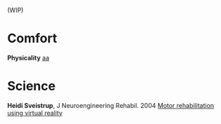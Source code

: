 (WIP)


# Comfort

**Physicality**
[aa][1]


# Science

**Heidi Sveistrup**, J Neuroengineering Rehabil. 2004
[Motor rehabilitation using virtual reality](https://www.ncbi.nlm.nih.gov/pmc/articles/PMC546406/)


[1]: https://uxplanet.org/ux-101-for-virtual-and-mixed-reality-part-1-physicality-3fed072f371